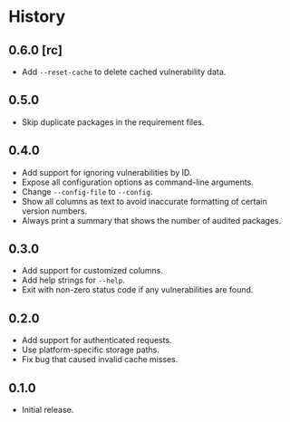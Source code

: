 # History

## 0.6.0 [rc]

- Add `--reset-cache` to delete cached vulnerability data.


## 0.5.0

- Skip duplicate packages in the requirement files.


## 0.4.0

- Add support for ignoring vulnerabilities by ID.
- Expose all configuration options as command-line arguments.
- Change `--config-file` to `--config`.
- Show all columns as text to avoid inaccurate formatting of certain
  version numbers.
- Always print a summary that shows the number of audited packages.


## 0.3.0

- Add support for customized columns.
- Add help strings for `--help`.
- Exit with non-zero status code if any vulnerabilities are found.


## 0.2.0

- Add support for authenticated requests.
- Use platform-specific storage paths.
- Fix bug that caused invalid cache misses.

## 0.1.0

- Initial release.
